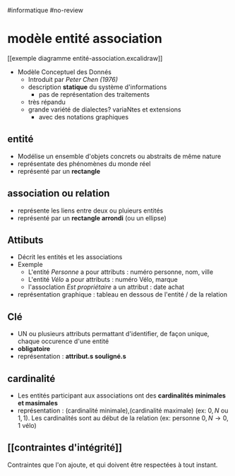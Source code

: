 #informatique #no-review 
# modèle entité association

[[exemple diagramme entité-association.excalidraw]]

- Modèle Conceptuel des Donnés
    - Introduit par _Peter Chen (1976)_
    - description **statique** du système d'informations
        - pas de représentation des traitements
    - très répandu
    - grande variété de dialectes? variaNtes et extensions
        - avec des notations graphiques


## entité
- Modélise un ensemble d'objets concrets ou abstraits de même nature
- représentate des phénomènes du monde réel
- représenté par un **rectangle**

## association ou relation
- représente les liens entre deux ou pluieurs entités
- représenté par un **rectangle arrondi** (ou un ellipse)

## Attibuts
- Décrit les entités et les associations
- Exemple
    - L'entité _Personne_ a pour attributs : numéro personne, nom, ville
    - L'entité _Vélo_ a pour attributs : numéro Vélo, marque
    - l'assocIation _Est propriétaire_ a un attribut : date achat
- représentation graphique : tableau en dessous de l'entité / de la relation

## Clé
- UN ou plusieurs attributs permattant d'identifier, de façon unique, chaque occurence d'une entité
- **obligatoire**
- représentation : **attribut.s souligné.s**

## cardinalité
- Les entités participant aux associations ont des **cardinalités minimales et masimales**
- représentation : (cardinalité minimale),(cardinalité maximale) (ex: $0,N$ ou $1,1$). Les cardinalités sont au début de la relation (ex: $\text{personne } 0,N \rightarrow 0,1\text{ vélo}$)


## [[contraintes d'intégrité]]
Contraintes que l'on ajoute, et qui doivent être respectées à tout instant.
